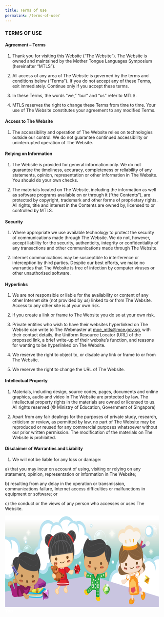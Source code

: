 ```yaml
---
title: Terms of Use
permalink: /terms-of-use/
---
```

<h3>TERMS OF USE</h3>

<h4>Agreement – Terms</h4>

1.	Thank you for visiting this Website (“The Website”). The Website is owned and maintained by the Mother Tongue Languages Symposium (hereinafter “MTLS”).

2.	All access of any area of The Website is governed by the terms and conditions below (“Terms”). If you do not accept any of these Terms, exit immediately. Continue only if you accept these terms.

3.	In these Terms, the words “we,” “our” and “us” refer to MTLS.

4.	MTLS reserves the right to change these Terms from time to time. Your use of The Website constitutes your agreement to any modified Terms.

<h4>Access to The Website</h4>

1.	The accessibility and operation of The Website relies on technologies outside our control. We do not guarantee continued accessibility or uninterrupted operation of The Website.

<h4>Relying on Information</h4>

1.	The Website is provided for general information only. We do not guarantee the timeliness, accuracy, completeness or reliability of any statements, opinion, representation or other information in The Website. You should do your own checks.

2.	The materials located on The Website, including the information as well as software programs available on or through it (“the Contents”), are protected by copyright, trademark and other forms of proprietary rights. All rights, title and interest in the Contents are owned by, licensed to or controlled by MTLS.

<h4>Security</h4>

1.	Where appropriate we use available technology to protect the security of communications made through The Website. We do not, however, accept liability for the security, authenticity, integrity or confidentiality of any transactions and other communications made through The Website.

2.	Internet communications may be susceptible to interference or interception by third parties. Despite our best efforts, we make no warranties that The Website is free of infection by computer viruses or other unauthorised software.

<h4>Hyperlinks</h4>

1.	We are not responsible or liable for the availability or content of any other Internet site (not provided by us) linked to or from The Website. Access to any other site is at your own risk.

2.	If you create a link or frame to The Website you do so at your own risk.

3.	Private entities who wish to have their websites hyperlinked on The Website can write to The Webmaster at moe_mtls@moe.gov.sg, with their contact details, the Uniform Resource Locator (URL) of the proposed link, a brief write-up of their website’s function, and reasons for wanting to be hyperlinked on The Website.

4.	We reserve the right to object to, or disable any link or frame to or from The Website.

5.	We reserve the right to change the URL of The Website.

<h4>Intellectual Property</h4>

1.	Materials, including design, source codes, pages, documents and online graphics, audio and video in The Website are protected by law. The intellectual property rights in the materials are owned or licensed to us. All rights reserved (© Ministry of Education, Government of Singapore)

2.	Apart from any fair dealings for the purposes of private study, research, criticism or review, as permitted by law, no part of The Website may be reproduced or reused for any commercial purposes whatsoever without our prior written permission. The modification of the materials on The Website is prohibited.

<h4>Disclaimer of Warranties and Liability</h4>

1.	We will not be liable for any loss or damage:

a)	that you may incur on account of using, visiting or relying on any statement, opinion, representation or information in The Website;

b)	resulting from any delay in the operation or transmission, communications failure, Internet access difficulties or malfunctions in equipment or software; or

c)	the conduct or the views of any person who accesses or uses The Website.

 <img src="images/New_footer.jpg" class="Image" width="1000" height="300">
<div class="btntop"><a href="#top" style="text-decoration:none;"><span style="color:white"><b>Top</b></span></a></div>
